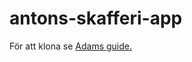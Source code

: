 # antons-skafferi-app

För att klona se [Adams guide.](https://docs.google.com/document/d/1ufNdwTazG2tit8k_iSulZLnm6E7eNeJMvaXDqLmW_AI/edit#heading=h.paciw9n4ad7k)
